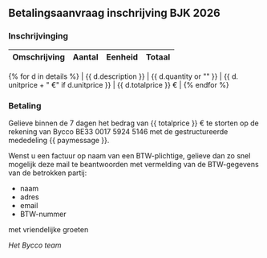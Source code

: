 ## Betalingsaanvraag inschrijving BJK 2026


### Inschrijvinging

| Omschrijving | Aantal | Eenheid | Totaal |
|:-------------|:------:|--------:|--------:|
{% for d in details %}
| {{ d.description }} | {{ d.quantity or "" }} | {{ d. unitprice + " €" if d.unitprice }} | {{ d.totalprice }} € |
{% endfor %}

### Betaling

Gelieve binnen de 7 dagen het bedrag van {{ totalprice }} € te storten op de rekening van Bycco
BE33 0017 5924 5146  met de gestructureerde mededeling {{ paymessage }}.

Wenst u een factuur op naam van een BTW-plichtige, gelieve dan zo snel mogelijk deze mail te beantwoorden met vermelding van de BTW-gegevens van de betrokken partij:

 - naam
 - adres
 - email
 - BTW-nummer

met vriendelijke groeten

_Het Bycco team_
